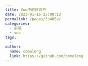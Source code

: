 ```yaml
---
title: Vue中的修饰符
date: 2023-01-16 23:00:13
permalink: /pages/3b485a/
categories:
  - 前端
  - vue
tags:
  - 
author: 
  name: comelong
  link: https://github.com/comelong
---
```

